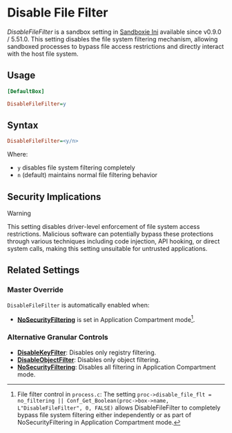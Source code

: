 # Disable File Filter

_DisableFileFilter_ is a sandbox setting in [Sandboxie Ini](SandboxieIni.md) available since v0.9.0 / 5.51.0. This setting disables the file system filtering mechanism, allowing sandboxed processes to bypass file access restrictions and directly interact with the host file system.

## Usage

```ini
[DefaultBox]

DisableFileFilter=y
```

## Syntax

```ini
DisableFileFilter=<y/n>
```

Where:
- `y` disables file system filtering completely
- `n` (default) maintains normal file filtering behavior

## Security Implications

> [!WARNING]
> This setting disables driver-level enforcement of file system access restrictions. Malicious software can potentially bypass these protections through various techniques including code injection, API hooking, or direct system calls, making this setting unsuitable for untrusted applications.

## Related Settings

### Master Override

`DisableFileFilter` is automatically enabled when:
- **[NoSecurityFiltering](NoSecurityFiltering.md)** is set in Application Compartment mode[^1].

### Alternative Granular Controls

- **[DisableKeyFilter](DisableKeyFilter.md)**: Disables only registry filtering.
- **[DisableObjectFilter](DisableObjectFilter.md)**: Disables only object filtering.
- **[NoSecurityFiltering](NoSecurityFiltering.md)**: Disables all filtering in Application Compartment mode.

[^1]: File filter control in `process.c`: The setting `proc->disable_file_flt = no_filtering || Conf_Get_Boolean(proc->box->name, L"DisableFileFilter", 0, FALSE)` allows DisableFileFilter to completely bypass file system filtering either independently or as part of NoSecurityFiltering in Application Compartment mode.
